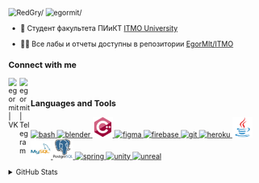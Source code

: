 <p align="left"> 
  <img src=https://komarev.com/ghpvc/?username=RedGry&color=C70039&label=PROFILE+VIEWS alt=RedGry/> 
  <img src=https://badges.pufler.dev/years/egormit alt=egormit/> 
</p>

- 🔭 Студент факультета ПИиКТ [ITMO University](https://itmo.ru/)

- 👨‍💻 Все лабы и отчеты доступны в репозитории [EgorMIt/ITMO](https://github.com/EgorMIt/ITMO)

<h3 align="left">Connect with me</h3>
<p align="left">
  <a href="https://vk.com/mitr_ov" target="_blank" rel="noreferrer"> <img align="left" alt="egormit | VK" width="22px" src="https://cdn.jsdelivr.net/npm/simple-icons@v3/icons/vk.svg"/> </a>
   <a href="https://t.me/mitr_ov" target="_blank" rel="noreferrer"> <img align="left" alt="egormit | Telegram" width="22px" src="https://simpleicons.org/icons/telegram.svg"/></a>
</p>
<br />

<h3 align="left">Languages and Tools</h3>
<p align="left"> <a href="https://www.gnu.org/software/bash/" target="_blank" rel="noreferrer"> <img src="https://www.vectorlogo.zone/logos/gnu_bash/gnu_bash-icon.svg" alt="bash" width="40" height="40"/> </a> <a href="https://www.blender.org/" target="_blank" rel="noreferrer"> <img src="https://download.blender.org/branding/community/blender_community_badge_white.svg" alt="blender" width="40" height="40"/> </a> <a href="https://www.w3schools.com/cpp/" target="_blank" rel="noreferrer"> <img src="https://raw.githubusercontent.com/devicons/devicon/master/icons/cplusplus/cplusplus-original.svg" alt="cplusplus" width="40" height="40"/> </a> <a href="https://www.figma.com/" target="_blank" rel="noreferrer"> <img src="https://www.vectorlogo.zone/logos/figma/figma-icon.svg" alt="figma" width="40" height="40"/> </a> <a href="https://firebase.google.com/" target="_blank" rel="noreferrer"> <img src="https://www.vectorlogo.zone/logos/firebase/firebase-icon.svg" alt="firebase" width="40" height="40"/> </a> <a href="https://git-scm.com/" target="_blank" rel="noreferrer"> <img src="https://www.vectorlogo.zone/logos/git-scm/git-scm-icon.svg" alt="git" width="40" height="40"/> </a> <a href="https://heroku.com" target="_blank" rel="noreferrer"> <img src="https://www.vectorlogo.zone/logos/heroku/heroku-icon.svg" alt="heroku" width="40" height="40"/> </a> <a href="https://www.java.com" target="_blank" rel="noreferrer"> <img src="https://raw.githubusercontent.com/devicons/devicon/master/icons/java/java-original.svg" alt="java" width="40" height="40"/> </a> <a href="https://www.mysql.com/" target="_blank" rel="noreferrer"> <img src="https://raw.githubusercontent.com/devicons/devicon/master/icons/mysql/mysql-original-wordmark.svg" alt="mysql" width="40" height="40"/> </a> <a href="https://www.postgresql.org" target="_blank" rel="noreferrer"> <img src="https://raw.githubusercontent.com/devicons/devicon/master/icons/postgresql/postgresql-original-wordmark.svg" alt="postgresql" width="40" height="40"/> </a> <a href="https://spring.io/" target="_blank" rel="noreferrer"> <img src="https://www.vectorlogo.zone/logos/springio/springio-icon.svg" alt="spring" width="40" height="40"/> </a> <a href="https://unity.com/" target="_blank" rel="noreferrer"> <img src="https://www.vectorlogo.zone/logos/unity3d/unity3d-icon.svg" alt="unity" width="40" height="40"/> </a> <a href="https://unrealengine.com/" target="_blank" rel="noreferrer"> <img src="https://raw.githubusercontent.com/kenangundogan/fontisto/036b7eca71aab1bef8e6a0518f7329f13ed62f6b/icons/svg/brand/unreal-engine.svg" alt="unreal" width="40" height="40"/> </a> </p>

<details>
  <summary>GitHub Stats</summary>
  <img align="center" src="https://github-readme-stats.vercel.app/api?username=egormit&show_icons=true&locale=en" alt="egormit" />
</details>
